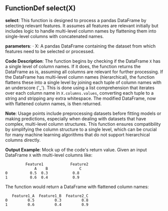 ## FunctionDef select(X)
**select**: This function is designed to process a pandas DataFrame by selecting relevant features. It assumes all features are relevant initially but includes logic to handle multi-level column names by flattening them into single-level columns with concatenated names.

**parameters**:
· X: A pandas DataFrame containing the dataset from which features need to be selected or processed.

**Code Description**: The function begins by checking if the DataFrame `X` has a single level of column names. If it does, the function returns the DataFrame as is, assuming all columns are relevant for further processing. If the DataFrame has multi-level column names (hierarchical), the function flattens these into a single level by joining each tuple of column names with an underscore ('_'). This is done using a list comprehension that iterates over each column name in `X.columns.values`, converting each tuple to a string and stripping any extra whitespace. The modified DataFrame, now with flattened column names, is then returned.

**Note**: Usage points include preprocessing datasets before fitting models or making predictions, especially when dealing with datasets that have complex, multi-level column structures. This function ensures compatibility by simplifying the column structure to a single level, which can be crucial for many machine learning algorithms that do not support hierarchical columns directly.

**Output Example**: Mock up of the code's return value.
Given an input DataFrame `X` with multi-level columns like:
```
         Feature1            Feature2
             A    B              C
0          0.5  0.3           0.8
1          0.6  0.4           0.9
```
The function would return a DataFrame with flattened column names:
```
   Feature1_A  Feature1_B  Feature2_C
0         0.5         0.3         0.8
1         0.6         0.4         0.9
```
